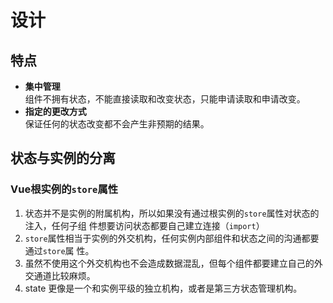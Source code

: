 # 设计

## 特点
* **集中管理**  
    组件不拥有状态，不能直接读取和改变状态，只能申请读取和申请改变。
* **指定的更改方式**  
    保证任何的状态改变都不会产生非预期的结果。


## 状态与实例的分离
### Vue根实例的`store`属性
1. 状态并不是实例的附属机构，所以如果没有通过根实例的`store`属性对状态的注入，任何子组
件想要访问状态都要自己建立连接（`import`）
2. `store`属性相当于实例的外交机构，任何实例内部组件和状态之间的沟通都要通过`store`属
性。
3. 虽然不使用这个外交机构也不会造成数据混乱，但每个组件都要建立自己的外交通道比较麻烦。
4. state 更像是一个和实例平级的独立机构，或者是第三方状态管理机构。
